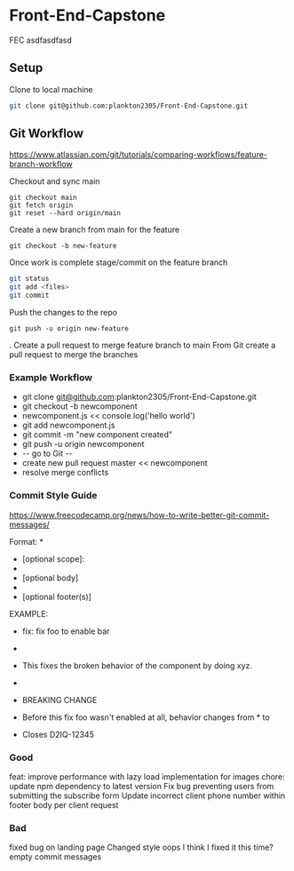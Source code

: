 # Front-End-Capstone
FEC
asdfasdfasd
## Setup
Clone to local machine
```sh
git clone git@github.com:plankton2305/Front-End-Capstone.git
```


## Git Workflow
https://www.atlassian.com/git/tutorials/comparing-workflows/feature-branch-workflow

Checkout and sync main
```
git checkout main
git fetch origin
git reset --hard origin/main
```

Create a new branch from main for the feature
```
git checkout -b new-feature
```

Once work is complete stage/commit on the feature branch
``` sh
git status
git add <files>
git commit
```

Push the changes to the repo
```
git push -u origin new-feature
```

. Create a pull request to merge feature branch to main
From Git create a pull request to merge the branches


### Example Workflow
* git clone git@github.com:plankton2305/Front-End-Capstone.git
* git checkout -b newcomponent
* newcomponent.js << console.log('hello world')
* git add newcomponent.js
* git commit -m "new component created"
* git push -u origin newcomponent
* -- go to Git --
* create new pull request master << newcomponent
* resolve merge conflicts


### Commit Style Guide

https://www.freecodecamp.org/news/how-to-write-better-git-commit-messages/

Format:
*
* <type>[optional scope]: <description>
*
* [optional body]
*
* [optional footer(s)]

EXAMPLE:
* fix: fix foo to enable bar
*
* This fixes the broken behavior of the component by doing xyz.
*
* BREAKING CHANGE
* Before this fix foo wasn't enabled at all, behavior changes from * <old> to <new>

* Closes D2IQ-12345

### Good
feat: improve performance with lazy load implementation for images
chore: update npm dependency to latest version
Fix bug preventing users from submitting the subscribe form
Update incorrect client phone number within footer body per client request
### Bad
fixed bug on landing page
Changed style
oops
I think I fixed it this time?
empty commit messages